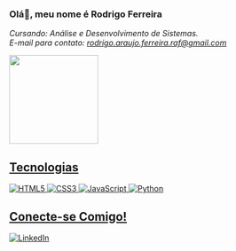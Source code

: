### Olá👋, meu nome é Rodrigo Ferreira

<i>Cursando: Análise e Desenvolvimento de Sistemas.</i>  
<i>E-mail para contato: rodrigo.araujo.ferreira.raf@gmail.com</i>


<div>
  <a href="https://github.com/atrylli">
  <img height="160em" src="https://github-readme-stats.vercel.app/api?username=rodrigoaraujoferreira&show_icons=true&theme=dark&include_all_commits=true&count_private=true"/>
</div>
  
 <h2 align = "left">Tecnologias</h2>
  
![HTML5](https://img.shields.io/badge/HTML5-000?style=for-the-badge&logo=html5)
![CSS3](https://img.shields.io/badge/CSS3-000?style=for-the-badge&logo=css3&logoColor=264CE4)
![JavaScript](https://img.shields.io/badge/JavaScript-000?style=for-the-badge&logo=javascript)
![Python](https://img.shields.io/badge/Python-000?style=for-the-badge&logo=python)

<h2 align = "left">Conecte-se Comigo!</h2>


[![LinkedIn](https://img.shields.io/badge/LinkedIn-000?style=for-the-badge&logo=linkedin&logoColor=0E76A8)](https://www.linkedin.com/in/r-a-ferreira/)

<!--
**rodrigoaraujoferreira/rodrigoaraujoferreira** is a ✨ _special_ ✨ repository because its `README.md` (this file) appears on your GitHub profile.

Here are some ideas to get you started:

- 🔭 I’m currently working on ...
- 🌱 I’m currently learning ...
- 👯 I’m looking to collaborate on ...
- 🤔 I’m looking for help with ...
- 💬 Ask me about ...
- 📫 How to reach me: ...
- 😄 Pronouns: ...
- ⚡ Fun fact: ...
-->
